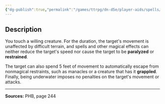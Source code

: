 ```yaml
---
{"dg-publish":true,"permalink":"/games/ttrpg/dn-d5e/player-aids/spells/level-4/freedom-of-movement/","tags":["ttrpg/dnd/5e","verbal","somatic","material","spell"],"noteIcon":""}
---
```



## Description
You touch a willing creature.
For the duration, the target's movement is unaffected by difficult terrain, and spells and other magical effects can neither reduce the target's speed nor cause the target to be **paralyzed** or **restrained**.

The target can also spend 5 feet of movement to automatically escape from nonmagical restraints, such as manacles or a creature that has it **grappled**.
Finally, being underwater imposes no penalties on the target's movement or attacks.

---

**Sources:** PHB, page 244
